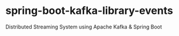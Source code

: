# spring-boot-kafka-library-events
Distributed Streaming System using Apache Kafka &amp; Spring Boot
